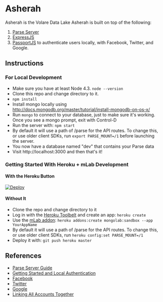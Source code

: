 # Asherah

Asherah is the Volare Data Lake
Asherah is built on top of the following:
1. [Parse Server](https://github.com/ParsePlatform/parse-server)
2. [ExpressJS](https://expressjs.com/en/starter/basic-routing.html)
3. [PassportJS](http://passportjs.org/docs/) to authenticate users locally, with Facebook, Twitter, and Google. 

## Instructions

### For Local Development

* Make sure you have at least Node 4.3. `node --version`
* Clone this repo and change directory to it.
* `npm install`
* Install mongo locally using http://docs.mongodb.org/master/tutorial/install-mongodb-on-os-x/
* Run `mongo` to connect to your database, just to make sure it's working. Once you see a mongo prompt, exit with Control-D
* Run the server with: `npm start`
* By default it will use a path of /parse for the API routes.  To change this, or use older client SDKs, run `export PARSE_MOUNT=/1` before launching the server.
* You now have a database named "dev" that contains your Parse data
* Visit http://localhost:3000 and then that's it!

### Getting Started With Heroku + mLab Development

#### With the Heroku Button

[![Deploy](https://www.herokucdn.com/deploy/button.png)](https://heroku.com/deploy)

#### Without It

* Clone the repo and change directory to it
* Log in with the [Heroku Toolbelt](https://toolbelt.heroku.com/) and create an app: `heroku create`
* Use the [mLab addon](https://elements.heroku.com/addons/mongolab): `heroku addons:create mongolab:sandbox --app YourAppName`
* By default it will use a path of /parse for the API routes.  To change this, or use older client SDKs, run `heroku config:set PARSE_MOUNT=/1`
* Deploy it with: `git push heroku master`

## References
* [Parse Server Guide](https://github.com/ParsePlatform/parse-server/wiki/Parse-Server-Guide)
* [Getting Started and Local Authentication](http://scotch.io/tutorials/javascript/easy-node-authentication-setup-and-local)
* [Facebook](http://scotch.io/tutorials/javascript/easy-node-authentication-facebook)
* [Twitter](http://scotch.io/tutorials/javascript/easy-node-authentication-twitter)
* [Google](http://scotch.io/tutorials/javascript/easy-node-authentication-google)
* [Linking All Accounts Together](http://scotch.io/tutorials/javascript/easy-node-authentication-linking-all-accounts-together)

